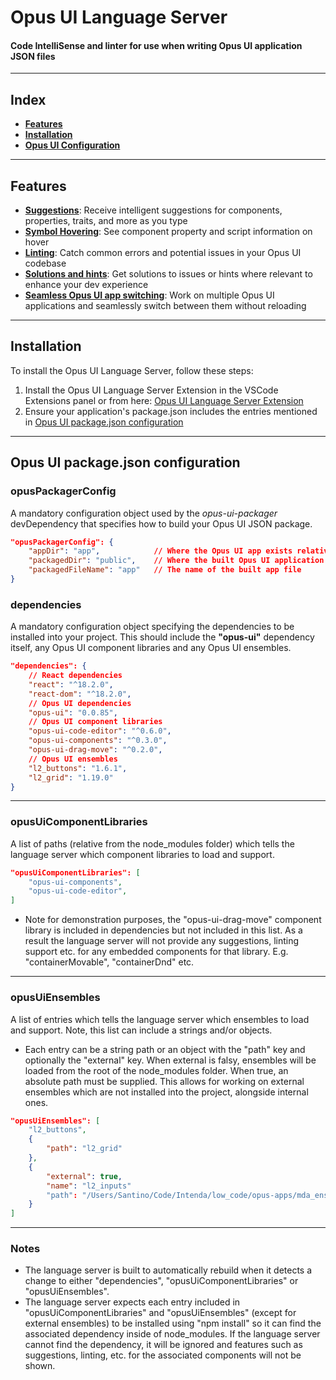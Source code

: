 # Opus UI Language Server

#### Code IntelliSense and linter for use when writing Opus UI application JSON files

---

## Index
- **[Features](#features)**
- **[Installation](#installation)**
- **[Opus UI Configuration](#installation)**

---

## Features

- **[Suggestions](#suggestions)**: Receive intelligent suggestions for components, properties, traits, and more as you type
- **[Symbol Hovering](#symbol-hovering)**: See component property and script information on hover
- **[Linting](#linting)**: Catch common errors and potential issues in your Opus UI codebase
- **[Solutions and hints](#solutions-and-hints)**: Get solutions to issues or hints where relevant to enhance your dev experience
- **[Seamless Opus UI app switching](#opus-ui-app-switching)**: Work on multiple Opus UI applications and seamlessly switch between them without reloading

---

## Installation

To install the Opus UI Language Server, follow these steps:
1. Install the Opus UI Language Server Extension in the VSCode Extensions panel or from here: [Opus UI Language Server Extension](https://marketplace.visualstudio.com/items?itemName=Intenda.opus-language-client-vscode)
2. Ensure your application's package.json includes the entries mentioned in [Opus UI package.json configuration](#opus-ui-packagejson-configuration)

---

## Opus UI package.json configuration

### opusPackagerConfig
A mandatory configuration object used by the *opus-ui-packager* devDependency that specifies how to build your Opus UI JSON package.

```json
"opusPackagerConfig": {
    "appDir": "app",            // Where the Opus UI app exists relative to the root of your project
    "packagedDir": "public",    // Where the built Opus UI application should be stored
    "packagedFileName": "app"   // The name of the built app file
}
```

### dependencies

A mandatory configuration object specifying the dependencies to be installed into your project. This should include the **"opus-ui"** dependency itself, any Opus UI component libraries and any Opus UI ensembles.

```json
"dependencies": {
    // React dependencies
    "react": "^18.2.0",
    "react-dom": "^18.2.0",
    // Opus UI dependencies
    "opus-ui": "0.0.85",
    // Opus UI component libraries
    "opus-ui-code-editor": "^0.6.0",
    "opus-ui-components": "^0.3.0",
    "opus-ui-drag-move": "^0.2.0",
    // Opus UI ensembles
    "l2_buttons": "1.6.1",
    "l2_grid": "1.19.0"
}
```
---

### opusUiComponentLibraries

A list of paths (relative from the node_modules folder) which tells the language server which component libraries to load and support.

```json
"opusUiComponentLibraries": [
    "opus-ui-components",
    "opus-ui-code-editor",
]
```
- Note for demonstration purposes, the "opus-ui-drag-move" component library is included in dependencies but not included in this list. As a result the language server will not provide any suggestions, linting support etc. for any embedded components for that library. E.g. "containerMovable", "containerDnd" etc.

---

### opusUiEnsembles

A list of entries which tells the language server which ensembles to load and support. Note, this list can include a strings and/or objects.
- Each entry can be a string path or an object with the "path" key and optionally the "external" key. When external is falsy, ensembles will be loaded from the root of the node_modules folder. When true, an absolute path must be supplied. This allows for working on external ensembles which are not installed into the project, alongside internal ones.

```json
"opusUiEnsembles": [
    "l2_buttons",
	{
	    "path": "l2_grid"
	},
    {
        "external": true,
        "name": "l2_inputs"
        "path": "/Users/Santino/Code/Intenda/low_code/opus-apps/mda_ensembles/l2_inputs"
    }
]
```
---

### Notes

- The language server is built to automatically rebuild when it detects a change to either "dependencies", "opusUiComponentLibraries" or "opusUiEnsembles".
- The language server expects each entry included in "opusUiComponentLibraries" and "opusUiEnsembles" (except for external ensembles) to be installed using "npm install" so it can find the associated dependency inside of node_modules. If the language server cannot find the dependency, it will be ignored and features such as suggestions, linting, etc. for the associated components will not be shown.
